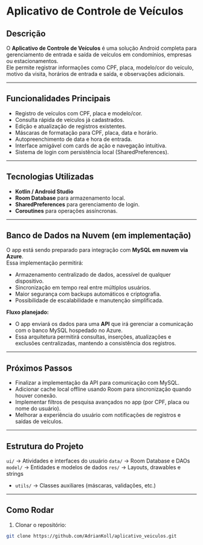 # Aplicativo de Controle de Veículos

## Descrição
O **Aplicativo de Controle de Veículos** é uma solução Android completa para gerenciamento de entrada e saída de veículos em condomínios, empresas ou estacionamentos.  
Ele permite registrar informações como CPF, placa, modelo/cor do veículo, motivo da visita, horários de entrada e saída, e observações adicionais.

---

## Funcionalidades Principais
- Registro de veículos com CPF, placa e modelo/cor.
- Consulta rápida de veículos já cadastrados.
- Edição e atualização de registros existentes.
- Máscaras de formatação para CPF, placa, data e horário.
- Autopreenchimento de data e hora de entrada.
- Interface amigável com cards de ação e navegação intuitiva.
- Sistema de login com persistência local (SharedPreferences).

---

## Tecnologias Utilizadas
- **Kotlin / Android Studio**
- **Room Database** para armazenamento local.
- **SharedPreferences** para gerenciamento de login.
- **Coroutines** para operações assíncronas.

---

## Banco de Dados na Nuvem (em implementação)
O app está sendo preparado para integração com **MySQL em nuvem via Azure**.  
Essa implementação permitirá:

- Armazenamento centralizado de dados, acessível de qualquer dispositivo.
- Sincronização em tempo real entre múltiplos usuários.
- Maior segurança com backups automáticos e criptografia.
- Possibilidade de escalabilidade e manutenção simplificada.

**Fluxo planejado:**


- O app enviará os dados para uma **API** que irá gerenciar a comunicação com o banco MySQL hospedado no Azure.
- Essa arquitetura permitirá consultas, inserções, atualizações e exclusões centralizadas, mantendo a consistência dos registros.

---

## Próximos Passos
- Finalizar a implementação da API para comunicação com MySQL.
- Adicionar cache local offline usando Room para sincronização quando houver conexão.
- Implementar filtros de pesquisa avançados no app (por CPF, placa ou nome do usuário).
- Melhorar a experiência do usuário com notificações de registros e saídas de veículos.

---

## Estrutura do Projeto
 `ui/` → Atividades e interfaces do usuário
 `data/` → Room Database e DAOs
 `model/` → Entidades e modelos de dados
 `res/` → Layouts, drawables e strings
- `utils/` → Classes auxiliares (máscaras, validações, etc.)

---

## Como Rodar
1. Clonar o repositório:
```bash
git clone https://github.com/AdrianKoll/aplicativo_veiculos.git
